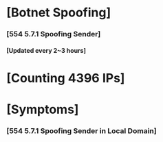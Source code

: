 # [Botnet Spoofing]
### [554 5.7.1 Spoofing Sender]
#### [Updated every 2~3 hours]

# [Counting 4396 IPs]

# [Symptoms] 
###   [554 5.7.1 Spoofing Sender in Local Domain]
